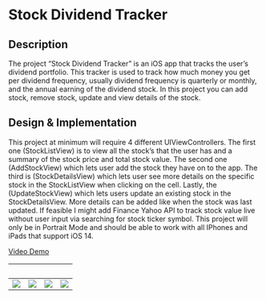 # Stock Dividend Tracker

## Description

The project “Stock Dividend Tracker” is an iOS app that tracks the user’s dividend portfolio. This tracker is used to track how much money you get per dividend frequency, usually dividend frequency is quarterly or monthly, and the annual earning of the dividend stock. In this project you can add stock, remove stock, update and view details of the stock.

## Design & Implementation

This project at minimum will require 4 different UIViewControllers. The first one (StockListView) is to view all the stock’s that the user has and a summary of the stock price and total stock value. The second one (AddStockView) which lets user add the stock they have on to the app. The third is (StockDetailsView) which lets user see more details on the specific stock in the StockListView when clicking on the cell. Lastly, the (UpdateStockView) which lets users update an existing stock in the StockDetailsView. More details can be added like when the stock was last updated. If feasible I might add Finance Yahoo API to track stock value live without user input via searching for stock ticker symbol. This project will only be in Portrait Mode and should be able to work with all IPhones and iPads that support iOS 14.


[Video Demo](https://www.youtube.com/watch?v=DVzdJclf-DY)


&nbsp; | &nbsp; | &nbsp; | &nbsp;
:-------------------------:|:-------------------------:|:-------------------------:|:-------------------------:
![](https://github.com/calvin-li-developer/Stock_Dividend_Tracker_Swift/blob/main/Stock%20Dividend%20Tracker%20Add%20Stock%20View.png?raw=true) | ![](https://github.com/calvin-li-developer/Stock_Dividend_Tracker_Swift/blob/main/Stock%20Dividend%20Tracker%20Detailed%20View.png?raw=true) | ![](https://github.com/calvin-li-developer/Stock_Dividend_Tracker_Swift/blob/main/Stock%20Dividend%20Tracker%20Home%20View.png?raw=true) | ![](https://github.com/calvin-li-developer/Stock_Dividend_Tracker_Swift/blob/main/Stock%20Dividend%20Tracker%20Update%20View.png?raw=true)
